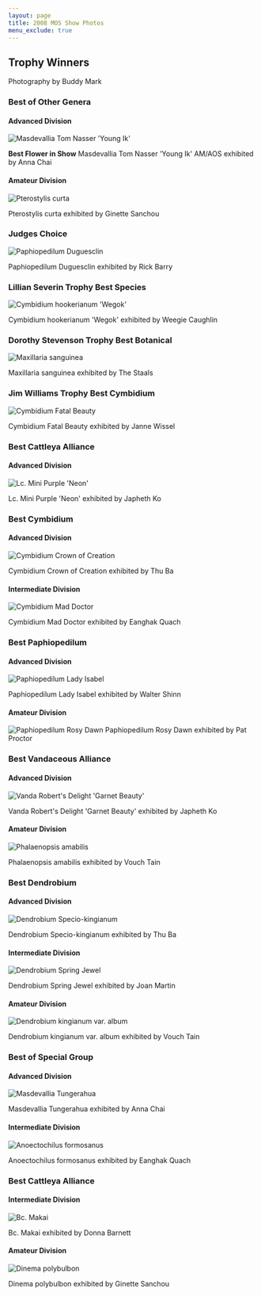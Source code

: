 ```yaml
---
layout: page
title: 2008 MOS Show Photos
menu_exclude: true
---
```

## Trophy Winners

Photography by Buddy Mark



### Best of Other Genera

#### Advanced Division

![Masdevallia Tom Nasser 'Young Ik'](/photos/2008_MOS_show/masdtomnasser_young_ik.jpg)

**Best Flower in Show** Masdevallia Tom Nasser 'Young Ik' AM/AOS exhibited by Anna Chai

#### Amateur Division

![Pterostylis curta](/photos/2008_MOS_show/Pterostyliscurta.jpg)

Pterostylis curta exhibited by Ginette Sanchou

### Judges Choice

![Paphiopedilum Duguesclin](/photos/2008_MOS_show/paphduguesclin.jpg)

Paphiopedilum Duguesclin exhibited by Rick Barry

### Lillian Severin Trophy Best Species

![Cymbidium hookerianum 'Wegok'](/photos/2008_MOS_show/cymhookerianum_wegok.jpg)

Cymbidium hookerianum 'Wegok' exhibited by Weegie Caughlin

### Dorothy Stevenson Trophy Best Botanical

![Maxillaria sanguinea](/photos/2008_MOS_show/maxsanguinea.jpg)

Maxillaria sanguinea exhibited by The Staals

### Jim Williams Trophy Best Cymbidium

![Cymbidium Fatal Beauty](/photos/2008_MOS_show/cymfatalbeauty.jpg)

Cymbidium Fatal Beauty exhibited by Janne Wissel

### Best Cattleya Alliance

#### Advanced Division

![Lc. Mini Purple 'Neon'](/photos/2008_MOS_show/lcminipurple_neon.jpg)

Lc. Mini Purple 'Neon' exhibited by Japheth Ko

### Best Cymbidium

#### Advanced Division

![Cymbidium Crown of Creation](/photos/2008_MOS_show/cymcrownofcreation.jpg)

Cymbidium Crown of Creation exhibited by Thu Ba

#### Intermediate Division

![Cymbidium Mad Doctor](/photos/2008_MOS_show/cymmaddoctor.jpg)

Cymbidium Mad Doctor exhibited by Eanghak Quach

### Best Paphiopedilum

#### Advanced Division

![Paphiopedilum Lady Isabel](/photos/2008_MOS_show/paphladyisabel.jpg)

Paphiopedilum Lady Isabel exhibited by Walter Shinn

#### Amateur Division

![Paphiopedilum Rosy Dawn](/photos/2008_MOS_show/paphrosydawn.jpg)
Paphiopedilum Rosy Dawn exhibited by Pat Proctor

### Best Vandaceous Alliance

#### Advanced Division

![Vanda Robert's Delight 'Garnet Beauty'](/photos/2008_MOS_show/vandrobertsdelight_garnetbeauty.jpg)

Vanda Robert's Delight 'Garnet Beauty' exhibited by Japheth Ko

#### Amateur Division

![Phalaenopsis amabilis](/photos/2008_MOS_show/phalamabilis.jpg)

Phalaenopsis amabilis exhibited by Vouch Tain

### Best Dendrobium

#### Advanced Division

![Dendrobium Specio-kingianum](/photos/2008_MOS_show/denspeciosum.jpg)

Dendrobium Specio-kingianum exhibited by Thu Ba

#### Intermediate Division

![Dendrobium Spring Jewel](/photos/2008_MOS_show/denspringjewel.jpg)

Dendrobium Spring Jewel exhibited by Joan Martin

#### Amateur Division

![Dendrobium kingianum var. album](/photos/2008_MOS_show/denkingianumalbum.jpg)

Dendrobium kingianum var. album exhibited by Vouch Tain

### Best of Special Group

#### Advanced Division

![Masdevallia Tungerahua](/photos/2008_MOS_show/masdtungerahua.jpg)

Masdevallia Tungerahua exhibited by Anna Chai

#### Intermediate Division

![Anoectochilus formosanus](/photos/2008_MOS_show/Anoectochilusformosanus.jpg)

Anoectochilus formosanus exhibited by Eanghak Quach

### Best Cattleya Alliance

#### Intermediate Division

![Bc. Makai](/photos/2008_MOS_show/BcMakai.jpg)

Bc. Makai exhibited by Donna Barnett

#### Amateur Division

![Dinema polybulbon](/photos/2008_MOS_show/dinemapolybulbon.jpg)

Dinema polybulbon exhibited by Ginette Sanchou
